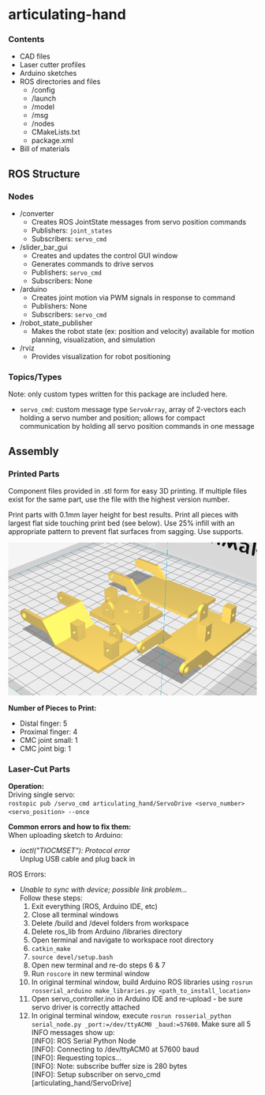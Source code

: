 # articulating-hand

### Contents

- CAD files
- Laser cutter profiles
- Arduino sketches
- ROS directories and files
    - /config
    - /launch
    - /model
    - /msg
    - /nodes
    - CMakeLists.txt
    - package.xml
- Bill of materials

## ROS Structure

### Nodes
- /converter
    - Creates ROS JointState messages from servo position commands
    - Publishers: `joint_states`
    - Subscribers: `servo_cmd`
- /slider_bar_gui
    - Creates and updates the control GUI window
    - Generates commands to drive servos
    - Publishers: `servo_cmd`
    - Subscribers: None
- /arduino
    - Creates joint motion via PWM signals in response to command
    - Publishers: None
    - Subscribers: `servo_cmd`
- /robot_state_publisher
    - Makes the robot state (ex: position and velocity) available for motion planning, visualization, and simulation
- /rviz
    - Provides visualization for robot positioning

### Topics/Types
Note: only custom types written for this package are included here.

- `servo_cmd`: custom message type `ServoArray`, array of 2-vectors each holding a servo number and position; allows for compact communication by holding all servo position commands in one message


## Assembly

### Printed Parts

Component files provided in .stl form for easy 3D printing. If multiple files exist for the same part, use the file with the highest version number.

Print parts with 0.1mm layer height for best results. Print all pieces with largest flat side touching print bed (see below). Use 25% infill with an appropriate pattern to prevent flat surfaces from sagging. Use supports.

![Print Bed](misc/print_flat.png)

**Number of Pieces to Print:**
- Distal finger: 5
- Proximal finger: 4
- CMC joint small: 1
- CMC joint big: 1

### Laser-Cut Parts



**Operation:**<br>
Driving single servo:<br>
    `rostopic pub /servo_cmd articulating_hand/ServoDrive <servo_number> <servo_position> --once`

**Common errors and how to fix them:**<br>
When uploading sketch to Arduino:
- *ioctl("TIOCMSET"): Protocol error*<br>
    Unplug USB cable and plug back in

ROS Errors:
- *Unable to sync with device; possible link problem...*<br>
    Follow these steps:<br>
    1. Exit everything (ROS, Arduino IDE, etc)
    2. Close all terminal windows
    3. Delete /build and /devel folders from workspace
    4. Delete ros_lib from Arduino /libraries directory
    5. Open terminal and navigate to workspace root directory
    6. `catkin_make`
    7. `source devel/setup.bash`
    8. Open new terminal and re-do steps 6 & 7
    9. Run `roscore` in new terminal window
    10. In original terminal window, build Arduino ROS libraries using `rosrun rosserial_arduino make_libraries.py <path_to_install_location>`
    11. Open servo_controller.ino in Arduino IDE and re-upload - be sure servo driver is correctly attached
    12. In original terminal window, execute `rosrun rosserial_python serial_node.py _port:=/dev/ttyACM0 _baud:=57600`. Make sure all 5 INFO messages show up:<br>
        [INFO]: ROS Serial Python Node<br>
        [INFO]: Connecting to /dev/ttyACM0 at 57600 baud<br>
        [INFO]: Requesting topics...<br>
        [INFO]: Note: subscribe buffer size is 280 bytes<br>
        [INFO]: Setup subscriber on servo_cmd [articulating_hand/ServoDrive]
